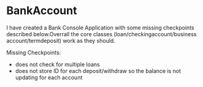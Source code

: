 # BankAccount
I have created a Bank Console Application with some missing checkpoints described below.Overrall the core classes (loan/checkingaccount/business account/termdeposit) work as they should.

Missing Checkpoints:
- does not check for multiple loans
- does not store ID for each deposit/withdraw so the balance is not updating for each account


